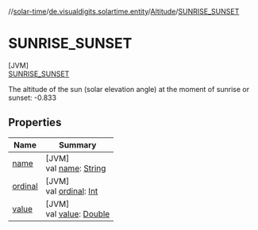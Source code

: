 //[solar-time](../../../../index.md)/[de.visualdigits.solartime.entity](../../index.md)/[Altitude](../index.md)/[SUNRISE_SUNSET](index.md)

# SUNRISE_SUNSET

[JVM]\
[SUNRISE_SUNSET](index.md)

The altitude of the sun (solar elevation angle) at the moment of sunrise or sunset: -0.833

## Properties

| Name | Summary |
|---|---|
| [name](../../-day-period/-n-i-g-h-t/index.md#-372974862%2FProperties%2F-98358493) | [JVM]<br>val [name](../../-day-period/-n-i-g-h-t/index.md#-372974862%2FProperties%2F-98358493): [String](https://kotlinlang.org/api/latest/jvm/stdlib/kotlin/-string/index.html) |
| [ordinal](../../-day-period/-n-i-g-h-t/index.md#-739389684%2FProperties%2F-98358493) | [JVM]<br>val [ordinal](../../-day-period/-n-i-g-h-t/index.md#-739389684%2FProperties%2F-98358493): [Int](https://kotlinlang.org/api/latest/jvm/stdlib/kotlin/-int/index.html) |
| [value](../value.md) | [JVM]<br>val [value](../value.md): [Double](https://kotlinlang.org/api/latest/jvm/stdlib/kotlin/-double/index.html) |
